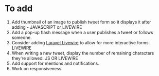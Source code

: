 # To add

1. Add thumbnail of an image to publish tweet form so it displays it after adding - JAVASCRIPT or LIVEWIRE
2. Add a pop-up flash message when a user publishes a tweet or follows someone.
3. Consider adding [Laravel Livewire](https://laravel-livewire.com) to allow for more interactive forms. LIVEWIRE
4. When writing a new tweet, display the number of remaining characters they're allowed. JS OR LIVEWIRE
5. Add support for mentions and notifications.
6. Work on responsiveness.
